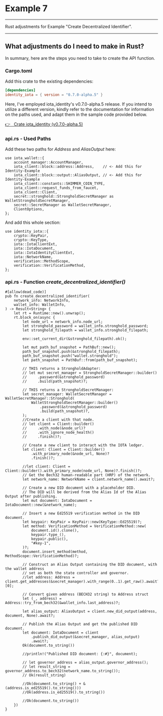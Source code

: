 # Example 7

---

Rust adjustments for Example "Create Decentralized Identifier".

---

## What adjustments do I need to make in Rust?

In summary, here are the steps you need to take to create the API function.

### Cargo.toml

Add this crate to the existing dependencies:

```toml
[dependencies]
identity_iota = { version = "0.7.0-alpha.5" }
```

Here, I've employed iota_identity's v0.7.0-alpha.5 release. If you intend to utilize a different version, kindly refer to the documentation for information on the paths used, and adapt them in the sample code provided below.

<a href="https://docs.rs/identity_iota/0.7.0-alpha.5/identity_iota/" target="_blank">👉 &nbsp; Crate iota_identity (v0.7.0-alpha.5)</a>

### api.rs - Used Paths

Add these two paths for _Address_ and _AliasOutput_ here:

```rust,ignore
use iota_wallet::{
    account_manager::AccountManager,
    iota_client::block::address::Address,    // <- Add this for Identity-Example
    iota_client::block::output::AliasOutput, // <- Add this for Identity-Example
    iota_client::constants::SHIMMER_COIN_TYPE,
    iota_client::request_funds_from_faucet,
    iota_client::Client,
    secret::stronghold::StrongholdSecretManager as WalletStrongholdSecretManager,
    secret::SecretManager as WalletSecretManager,
    ClientOptions,
};
```

And add this whole section:

```rust,ignore
use identity_iota::{
    crypto::KeyPair,
    crypto::KeyType,
    iota::IotaClientExt,
    iota::IotaDocument,
    iota::IotaIdentityClientExt,
    iota::NetworkName,
    verification::MethodScope,
    verification::VerificationMethod,
};
```

### api.rs - Function _create_decentralized_identifier()_

```rust,ignore
#[allow(dead_code)]
pub fn create_decentralized_identifier(
    network_info: NetworkInfo,
    wallet_info: WalletInfo,
) -> Result<String> {
    let rt = Runtime::new().unwrap();
    rt.block_on(async {
        let node_url = network_info.node_url;
        let stronghold_password = wallet_info.stronghold_password;
        let stronghold_filepath = wallet_info.stronghold_filepath;

        env::set_current_dir(&stronghold_filepath).ok();

        let mut path_buf_snapshot = PathBuf::new();
        path_buf_snapshot.push(&stronghold_filepath);
        path_buf_snapshot.push("wallet.stronghold");
        let path_snapshot = PathBuf::from(path_buf_snapshot);

        // THIS returns a StrongholdAdapter:
        // let mut secret_manager = StrongholdSecretManager::builder()
        //     .password(&stronghold_password)
        //     .build(path_snapshot)?;

        // THIS returns a StrongholdSecretManager:
        let secret_manager: WalletSecretManager = WalletSecretManager::Stronghold(
            WalletStrongholdSecretManager::builder()
                .password(&stronghold_password)
                .build(path_snapshot)?,
        );
        //Create a client with that node.
        // let client = Client::builder()
        //     .with_node(&node_url)?
        //     .with_ignore_node_health()
        //     .finish()?;

        // Create a new client to interact with the IOTA ledger.
        let client: Client = Client::builder()
            .with_primary_node(&node_url, None)?
            .finish()?;

        //let client: Client = Client::builder().with_primary_node(node_url, None)?.finish()?;
        // Get the Bech32 human-readable part (HRP) of the network.
        let network_name: NetworkName = client.network_name().await?;

        // Create a new DID document with a placeholder DID.
        // The DID will be derived from the Alias Id of the Alias Output after publishing.
        let mut document: IotaDocument = IotaDocument::new(&network_name);

        // Insert a new Ed25519 verification method in the DID document.
        let keypair: KeyPair = KeyPair::new(KeyType::Ed25519)?;
        let method: VerificationMethod = VerificationMethod::new(
            document.id().clone(),
            keypair.type_(),
            keypair.public(),
            "#key-1",
        )?;
        document.insert_method(method, MethodScope::VerificationMethod)?;

        // Construct an Alias Output containing the DID document, with the wallet address
        // set as both the state controller and governor.
        //let address: Address = client.get_addresses(&secret_manager).with_range(0..1).get_raw().await?[0];

        // Convert given address (BECH32 string) to Address struct
        let (_, address) = Address::try_from_bech32(&wallet_info.last_address)?;

        let alias_output: AliasOutput = client.new_did_output(address, document, None).await?;

        // Publish the Alias Output and get the published DID document.
        let document: IotaDocument = client
            .publish_did_output(&secret_manager, alias_output)
            .await?;
        Ok(document.to_string())

        //println!("Published DID document: {:#}", document);

        // let governor_address = alias_output.governor_address();
        // let result_string = governor_address.to_bech32(network_name.to_string());
        // Ok(result_string)

        //Ok(document.to_string() + &(address.is_ed25519().to_string()))
        //Ok(address.is_ed25519().to_string())

        //Ok(document.to_string())
    })
}
```
